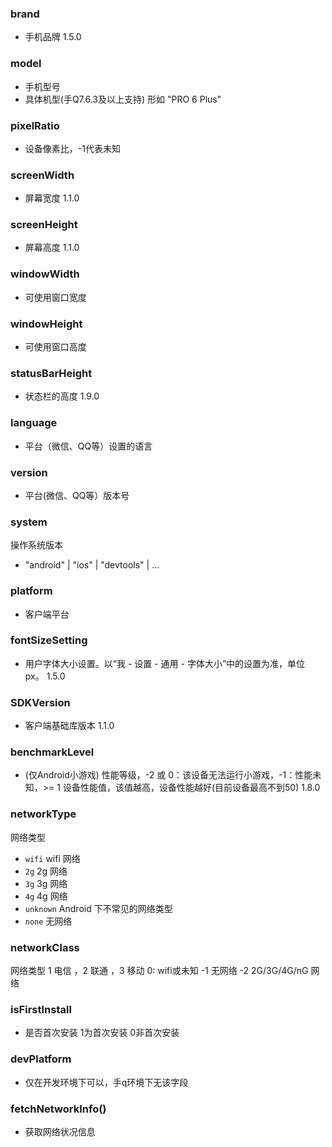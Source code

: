 ### **brand**
- 手机品牌	1.5.0

### **model**
- 手机型号
- 具体机型(手Q7.6.3及以上支持) 形如 "PRO 6 Plus"

### **pixelRatio**
- 设备像素比，-1代表未知

### **screenWidth**
- 屏幕宽度	1.1.0

### **screenHeight**
- 屏幕高度	1.1.0

### **windowWidth**
- 可使用窗口宽度

### **windowHeight**
- 可使用窗口高度

### **statusBarHeight**
- 状态栏的高度	1.9.0

### **language**
- 平台（微信、QQ等）设置的语言

### **version**
- 平台(微信、QQ等）版本号

### **system**
操作系统版本
- "android" | "ios" | "devtools" | ...

### **platform**
- 客户端平台

### **fontSizeSetting**
- 用户字体大小设置。以“我 - 设置 - 通用 - 字体大小”中的设置为准，单位 px。	1.5.0

### **SDKVersion**
- 客户端基础库版本	1.1.0

### **benchmarkLevel**
- (仅Android小游戏) 性能等级，-2 或 0：该设备无法运行小游戏，-1：性能未知，>= 1 设备性能值，该值越高，设备性能越好(目前设备最高不到50)	1.8.0

### **networkType**
网络类型
- `wifi`	wifi 网络
- `2g`	2g 网络
- `3g`	3g 网络
- `4g`	4g 网络
- `unknown`	Android 下不常见的网络类型
- `none`	无网络

### **networkClass**
网络类型 1 电信 ，2 联通 ，3 移动 0: wifi或未知
-1 无网络
-2 2G/3G/4G/nG 网络

### **isFirstInstall**
- 是否首次安装 1为首次安装 0非首次安装

### **devPlatform**
- 仅在开发环境下可以，手q环境下无该字段

### **fetchNetworkInfo()**
- 获取网络状况信息
